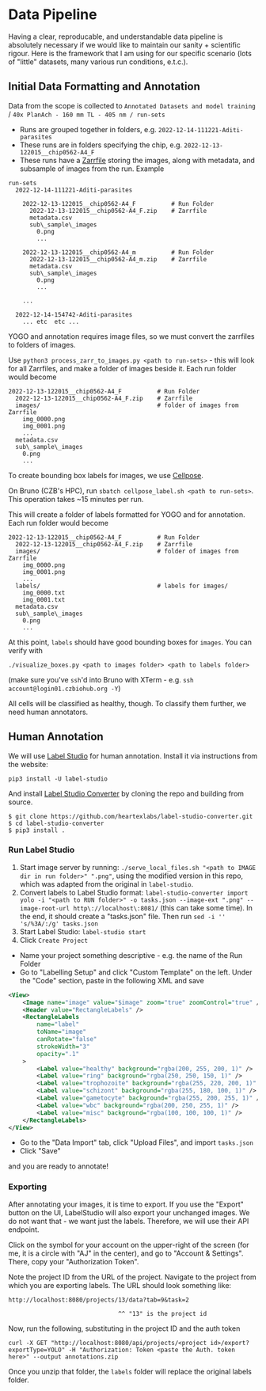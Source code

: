 # Data Pipeline

Having a clear, reproducable, and understandable data pipeline is absolutely necessary if we would like to maintain our sanity + scientific rigour. Here is the framework that I am using for our specific scenario (lots of "little" datasets, many various run conditions, e.t.c.).

## Initial Data Formatting and Annotation

Data from the scope is collected to `Annotated Datasets and model training` / `40x PlanAch - 160 mm TL - 405 nm / run-sets`

- Runs are grouped together in folders, e.g. `2022-12-14-111221-Aditi-parasites`
- These runs are in folders specifying the chip, e.g. `2022-12-13-122015__chip0562-A4_F`
- These runs have a [Zarrfile](https://zarr.readthedocs.io/en/stable/) storing the images, along with metadata, and subsample of images from the run. Example

``` console
run-sets
  2022-12-14-111221-Aditi-parasites

    2022-12-13-122015__chip0562-A4_F          # Run Folder
      2022-12-13-122015__chip0562-A4_F.zip    # Zarrfile
      metadata.csv
      sub\_sample\_images
        0.png
        ...

    2022-12-13-122015__chip0562-A4_m          # Run Folder
      2022-12-13-122015__chip0562-A4_m.zip    # Zarrfile
      metadata.csv
      sub\_sample\_images
        0.png
        ...

    ...

  2022-12-14-154742-Aditi-parasites
    ... etc  etc ...
```

YOGO and annotation requires image files, so we must convert the zarrfiles to folders of images.

Use `python3 process_zarr_to_images.py <path to run-sets>` - this will look for all Zarrfiles, and make a folder of images beside it. Each run folder would become

```console
2022-12-13-122015__chip0562-A4_F          # Run Folder
  2022-12-13-122015__chip0562-A4_F.zip    # Zarrfile
  images/                                 # folder of images from Zarrfile
    img_0000.png
    img_0001.png
    ...
  metadata.csv
  sub\_sample\_images
    0.png
    ...
```

To create bounding box labels for images, we use [Cellpose](https://www.google.com/search?client=firefox-b-d&q=Cellpose).

On Bruno (CZB's HPC), run `sbatch cellpose_label.sh <path to run-sets>`. This operation takes ~15 minutes per run.

This will create a folder of labels formatted for YOGO and for annotation. Each run folder would become

```console
2022-12-13-122015__chip0562-A4_F          # Run Folder
  2022-12-13-122015__chip0562-A4_F.zip    # Zarrfile
  images/                                 # folder of images from Zarrfile
    img_0000.png
    img_0001.png
    ...
  labels/                                 # labels for images/
    img_0000.txt
    img_0001.txt
  metadata.csv
  sub\_sample\_images
    0.png
    ...
```

At this point, `labels` should have good bounding boxes for `images`. You can verify with

`./visualize_boxes.py <path to images folder> <path to labels folder>`

(make sure you've `ssh`'d into Bruno with XTerm - e.g. `ssh account@login01.czbiohub.org -Y`)

All cells will be classified as healthy, though. To classify them further, we need human annotators.

## Human Annotation

We will use [Label Studio](https://labelstud.io/) for human annotation. Install it via instructions from the website:

`pip3 install -U label-studio`

And install [Label Studio Converter](https://github.com/heartexlabs/label-studio-converter) by cloning the repo and building from source.

```console
$ git clone https://github.com/heartexlabs/label-studio-converter.git
$ cd label-studio-converter
$ pip3 install .
```

### Run Label Studio

1. Start image server by running: `./serve_local_files.sh "<path to IMAGE dir in run folder>" ".png"`, using the modified version in this repo, which was adapted from the original in `label-studio`.
2. Convert labels to Label Studio format: `label-studio-converter import yolo -i "<path to RUN folder>" -o tasks.json --image-ext ".png" --image-root-url http\://localhost\:8081/` (this can take some time). In the end, it should create a "tasks.json" file. Then run `sed -i '' 's/%3A/:/g' tasks.json`
3. Start Label Studio: `label-studio start`
4. Click `Create Project`
  - Name your project something descriptive - e.g. the name of the Run Folder
  - Go to "Labelling Setup" and click "Custom Template" on the left. Under the "Code" section, paste in the following XML and save

```xml
<View>
    <Image name="image" value="$image" zoom="true" zoomControl="true" />
    <Header value="RectangleLabels" />
    <RectangleLabels
        name="label"
        toName="image"
        canRotate="false"
        strokeWidth="3"
        opacity=".1"
    >
        <Label value="healthy" background="rgba(200, 255, 200, 1)" />
        <Label value="ring" background="rgba(250, 250, 150, 1)" />
        <Label value="trophozoite" background="rgba(255, 220, 200, 1)" />
        <Label value="schizont" background="rgba(255, 180, 100, 1)" />
        <Label value="gametocyte" background="rgba(255, 200, 255, 1)" />
        <Label value="wbc" background="rgba(200, 250, 255, 1)" />
        <Label value="misc" background="rgba(100, 100, 100, 1)" />
    </RectangleLabels>
</View>
```
  - Go to the "Data Import" tab, click "Upload Files", and import `tasks.json`
  - Click "Save"

and you are ready to annotate!

### Exporting

After annotating your images, it is time to export. If you use the "Export" button on the UI, LabelStudio will also export your unchanged images. We do not want that - we want just the labels. Therefore, we will use their API endpoint.

Click on the symbol for your account on the upper-right of the screen (for me, it is a circle with "AJ" in the center), and go to "Account & Settings". There, copy your "Authorization Token".

Note the project ID from the URL of the project. Navigate to the project from which you are exporting labels. The URL should look something like:

```
http://localhost:8080/projects/13/data?tab=9&task=2

                               ^^ "13" is the project id
```


Now, run the following, substituting in the project ID and the auth token

`curl -X GET "http://localhost:8080/api/projects/<project id>/export?exportType=YOLO" -H "Authorization: Token <paste the Auth. token here>" --output annotations.zip`

Once you unzip that folder, the `labels` folder will replace the original labels folder.
